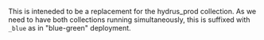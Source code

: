 This is inteneded to be a replacement for the hydrus\_prod collection. As we need to have both collections running simultaneously, this is suffixed with `_blue` as in "blue-green" deployment.
